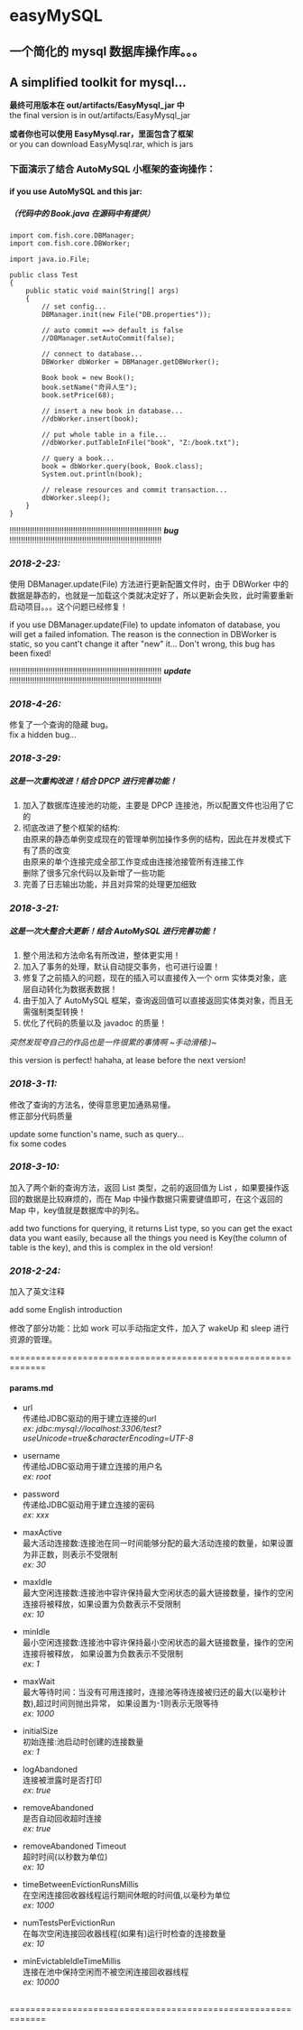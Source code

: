 # easyMySQL
## 一个简化的 mysql 数据库操作库。。。                                                                                     
## A simplified toolkit for mysql...


**最终可用版本在 out/artifacts/EasyMysql_jar 中**<br/>
the final version is in out/artifacts/EasyMysql_jar


**或者你也可以使用 EasyMysql.rar，里面包含了框架**<br/>
or you can download EasyMysql.rar, which is jars

### 下面演示了结合 AutoMySQL 小框架的查询操作：
#### if you use AutoMySQL and this jar:
##### （代码中的 Book.java 在源码中有提供）
    import com.fish.core.DBManager;
    import com.fish.core.DBWorker;
    
    import java.io.File;
    
    public class Test
    {
        public static void main(String[] args)
        {
            // set config...
            DBManager.init(new File("DB.properties"));
    
            // auto commit ==> default is false
            //DBManager.setAutoCommit(false);
    
            // connect to database...
            DBWorker dbWorker = DBManager.getDBWorker();
    
            Book book = new Book();
            book.setName("奇异人生");
            book.setPrice(68);
    
            // insert a new book in database...
            //dbWorker.insert(book);
    
            // put whole table in a file...
            //dbWorker.putTableInFile("book", "Z:/book.txt");
    
            // query a book...
            book = dbWorker.query(book, Book.class);
            System.out.println(book);
    
            // release resources and commit transaction...
            dbWorker.sleep();
        }
    }


!!!!!!!!!!!!!!!!!!!!!!!!!!!!!!!!!!!!!!!!!!!!!!!!!!!!!!!!!!!!!!!!!!! ***bug*** !!!!!!!!!!!!!!!!!!!!!!!!!!!!!!!!!!!!!!!!!!!!!!!!!!!!!!!!!!!!!!!!!!!

### *2018-2-23:*<br/>
使用 DBManager.update(File) 方法进行更新配置文件时，由于 DBWorker 中的数据是静态的，也就是一加载这个类就决定好了，所以更新会失败，此时需要重新启动项目。。。这个问题已经修复！<br/>

if you use DBManager.update(File) to update infomaton of database, you will get a failed infomation. The reason is the connection in DBWorker is static, so you cant't change it after "new" it... Don't wrong, this bug has been fixed!<br/>



!!!!!!!!!!!!!!!!!!!!!!!!!!!!!!!!!!!!!!!!!!!!!!!!!!!!!!!!!!!!!!!!!!! ***update*** !!!!!!!!!!!!!!!!!!!!!!!!!!!!!!!!!!!!!!!!!!!!!!!!!!!!!!!!!!!!!!!!!!!

### *2018-4-26:*<br/>
修复了一个查询的隐藏 bug。<br/>
fix a hidden bug...


### *2018-3-29:*<br/>
##### 这是一次重构改进！结合 DPCP 进行完善功能！<br/>
1. 加入了数据库连接池的功能，主要是 DPCP 连接池，所以配置文件也沿用了它的<br/>
2. 彻底改进了整个框架的结构: <br/>
    由原来的静态单例变成现在的管理单例加操作多例的结构，因此在并发模式下有了质的改变<br/>
    由原来的单个连接完成全部工作变成由连接池接管所有连接工作<br/>
    删除了很多冗余代码以及新增了一些功能<br/>
3. 完善了日志输出功能，并且对异常的处理更加细致<br/>



### *2018-3-21:*<br/>
##### 这是一次大整合大更新！结合 AutoMySQL 进行完善功能！<br/>
1. 整个用法和方法命名有所改进，整体更实用！<br/>
2. 加入了事务的处理，默认自动提交事务，也可进行设置！<br/>
3. 修复了之前插入的问题，现在的插入可以直接传入一个 orm 实体类对象，底层自动转化为数据表数据！<br/>
4. 由于加入了 AutoMySQL 框架，查询返回值可以直接返回实体类对象，而且无需强制类型转换！<br/>
5. 优化了代码的质量以及 javadoc 的质量！<br/>

*突然发现夸自己的作品也是一件很累的事情啊 ~手动滑稽:)~*<br/>

this version is perfect! hahaha, at lease before the next version!<br/>



### *2018-3-11:*<br/>
修改了查询的方法名，使得意思更加通熟易懂。<br/>
修正部分代码质量<br/>

update some function's name, such as query...<br/>
fix some codes<br/>


### *2018-3-10:*<br/>
加入了两个新的查询方法，返回 List<Map> 类型，之前的返回值为 List<String> ，如果要操作返回的数据是比较麻烦的，而在 Map 中操作数据只需要键值即可，在这个返回的 Map 中，key值就是数据库中的列名。<br/>
  
add two functions for querying, it returns List<Map> type, so you can get the exact data you want easily, because all the things you need is Key(the column of table is the key), and this is complex in the old version!<br/>


### *2018-2-24:*<br/> 
加入了英文注释<br/>

add some English introduction<br/>     


修改了部分功能：比如 work 可以手动指定文件，加入了 wakeUp 和 sleep 进行资源的管理。<br/>

=============================================================<br/>
#### params.md

* url<br/>
传递给JDBC驱动的用于建立连接的url<br/>
*ex: jdbc:mysql://localhost:3306/test?useUnicode=true&characterEncoding=UTF-8*

* username<br/>
传递给JDBC驱动用于建立连接的用户名<br/>
*ex: root*

* password<br/>
传递给JDBC驱动用于建立连接的密码<br/>
*ex: xxx*

* maxActive<br/>
最大活动连接数:连接池在同一时间能够分配的最大活动连接的数量，如果设置为非正数，则表示不受限制<br/>
*ex: 30*

* maxIdle<br/>
最大空闲连接数:连接池中容许保持最大空闲状态的最大链接数量，操作的空闲连接将被释放，如果设置为负数表示不受限制<br/>
*ex: 10*

* minIdle<br/>
最小空闲连接数:连接池中容许保持最小空闲状态的最大链接数量，操作的空闲连接将被释放，
如果设置为负数表示不受限制<br/>
*ex: 1*

* maxWait<br/>
最大等待时间：当没有可用连接时，连接池等待连接被归还的最大(以毫秒计数),超过时间则抛出异常，
如果设置为-1则表示无限等待<br/>
*ex: 1000*

* initialSize<br/>
初始连接:池启动时创建的连接数量<br/>
*ex: 1*

* logAbandoned<br/>
连接被泄露时是否打印<br/>
*ex: true*

* removeAbandoned<br/>
是否自动回收超时连接<br/>
*ex: true*

* removeAbandoned Timeout<br/>
超时时间(以秒数为单位)<br/>
*ex: 10*

* timeBetweenEvictionRunsMillis<br/>
在空闲连接回收器线程运行期间休眠的时间值,以毫秒为单位<br/>
*ex: 1000*

* numTestsPerEvictionRun<br/>
在每次空闲连接回收器线程(如果有)运行时检查的连接数量<br/>
*ex: 10*

* minEvictableIdleTimeMillis<br/>
连接在池中保持空闲而不被空闲连接回收器线程<br/>
*ex: 10000*

<br/>
=============================================================<br/>
